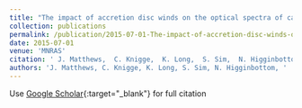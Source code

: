 ```yaml
---
title: "The impact of accretion disc winds on the optical spectra of cataclysmic variables"
collection: publications
permalink: /publication/2015-07-01-The-impact-of-accretion-disc-winds-on-the-optical-spectra-of-cataclysmic-variables
date: 2015-07-01
venue: 'MNRAS'
citation: ' J. Matthews,  C. Knigge,  K. Long,  S. Sim,  N. Higginbottom, &quot;The impact of accretion disc winds on the optical spectra of cataclysmic variables.&quot; MNRAS, 2015.'
authors: 'J. Matthews, C. Knigge, K. Long, S. Sim, N. Higginbottom, '
---
```

Use [Google Scholar](https://scholar.google.com/scholar?q=The+impact+of+accretion+disc+winds+on+the+optical+spectra+of+cataclysmic+variables){:target="_blank"} for full citation